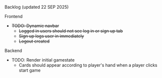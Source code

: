 Backlog (updated 22 SEP 2025)

Frontend
 - ~~TODO: Dynamic navbar~~
   - ~~Logged in users should not see log in or sign up tab~~
   - ~~Sign up logs user in immediately~~
   - ~~Logout created~~

Backend
- TODO: Render initial gamestate
  - Cards should appear according to player's hand when a player clicks start game
